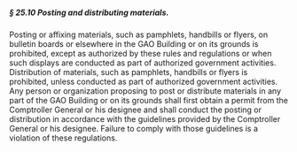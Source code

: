 ##### § 25.10 Posting and distributing materials. #####

Posting or affixing materials, such as pamphlets, handbills or flyers, on bulletin boards or elsewhere in the GAO Building or on its grounds is prohibited, except as authorized by these rules and regulations or when such displays are conducted as part of authorized government activities. Distribution of materials, such as pamphlets, handbills or flyers is prohibited, unless conducted as part of authorized government activities. Any person or organization proposing to post or distribute materials in any part of the GAO Building or on its grounds shall first obtain a permit from the Comptroller General or his designee and shall conduct the posting or distribution in accordance with the guidelines provided by the Comptroller General or his designee. Failure to comply with those guidelines is a violation of these regulations.